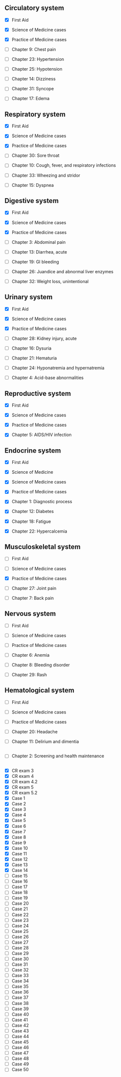 ## Circulatory system

- [x] First Aid
- [x] Science of Medicine cases
- [x] Practice of Medicine cases

- [ ] Chapter 9: Chest pain
- [ ] Chapter 23: Hypertension
- [ ] Chapter 25: Hypotension
- [ ] Chapter 14: Dizziness
- [ ] Chapter 31: Syncope
- [ ] Chapter 17: Edema

## Respiratory system

- [x] First Aid
- [x] Science of Medicine cases
- [x] Practice of Medicine cases

- [ ] Chapter 30: Sore throat
- [ ] Chapter 10: Cough, fever, and respiratory infections
- [ ] Chapter 33: Wheezing and stridor
- [ ] Chapter 15: Dyspnea

## Digestive system

- [x] First Aid
- [x] Science of Medicine cases
- [x] Practice of Medicine cases

- [ ] Chapter 3: Abdominal pain
- [ ] Chapter 13: Diarrhea, acute
- [ ] Chapter 19: GI bleeding
- [ ] Chapter 26: Juandice and abnormal liver enzymes
- [ ] Chapter 32: Weight loss, unintentional

## Urinary system

- [x] First Aid
- [x] Science of Medicine cases
- [x] Practice of Medicine cases

- [ ] Chapter 28: Kidney injury, acute
- [ ] Chapter 16: Dysuria
- [ ] Chapter 21: Hematuria
- [ ] Chapter 24: Hyponatremia and hypernatremia
- [ ] Chapter 4: Acid-base abnormalities

## Reproductive system

- [x] First Aid
- [x] Science of Medicine cases
- [x] Practice of Medicine cases

- [x] Chapter 5: AIDS/HIV infection

## Endocrine system

- [x] First Aid
- [x] Science of Medicine
- [x] Science of Medicine cases
- [x] Practice of Medicine cases

- [x] Chapter 1: Diagnostic process
- [x] Chapter 12: Diabetes
- [x] Chapter 18: Fatigue
- [x] Chapter 22: Hypercalcemia

## Musculoskeletal system

- [ ] First Aid
- [ ] Science of Medicine cases
- [x] Practice of Medicine cases

- [ ] Chapter 27: Joint pain
- [ ] Chapter 7: Back pain

## Nervous system

- [ ] First Aid
- [ ] Science of Medicine cases
- [ ] Practice of Medicine cases

- [ ] Chapter 6: Anemia
- [ ] Chapter 8: Bleeding disorder
- [ ] Chapter 29: Rash

## Hematological system

- [ ] First Aid
- [ ] Science of Medicine cases
- [ ] Practice of Medicine cases

- [ ] Chapter 20: Headache
- [ ] Chapter 11: Delirium and dimentia

##

- [ ] Chapter 2: Screening and health maintenance

##

- [x] CR exam 3
- [x] CR exam 4
- [x] CR exam 4.2
- [x] CR exam 5
- [x] CR exam 5.2
- [x] Case 1
- [x] Case 2
- [x] Case 3
- [x] Case 4
- [x] Case 5
- [x] Case 6
- [x] Case 7
- [x] Case 8
- [x] Case 9
- [x] Case 10
- [x] Case 11
- [x] Case 12
- [x] Case 13
- [x] Case 14
- [ ] Case 15
- [ ] Case 16
- [ ] Case 17
- [ ] Case 18
- [ ] Case 19
- [ ] Case 20
- [ ] Case 21
- [ ] Case 22
- [ ] Case 23
- [ ] Case 24
- [ ] Case 25
- [ ] Case 26
- [ ] Case 27
- [ ] Case 28
- [ ] Case 29
- [ ] Case 30
- [ ] Case 31
- [ ] Case 32
- [ ] Case 33
- [ ] Case 34
- [ ] Case 35
- [ ] Case 36
- [ ] Case 37
- [ ] Case 38
- [ ] Case 39
- [ ] Case 40
- [ ] Case 41
- [ ] Case 42
- [ ] Case 43
- [ ] Case 44
- [ ] Case 45
- [ ] Case 46
- [ ] Case 47
- [ ] Case 48
- [ ] Case 49
- [ ] Case 50
